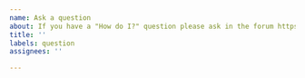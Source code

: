 ```yaml
---
name: Ask a question
about: If you have a "How do I?" question please ask in the forum https://forum.rasa.com
title: ''
labels: question
assignees: ''

---
```


<!--
PLEASE DO NOT CREATE ISSUES TO ASK QUESTIONS, THEY WILL BE CLOSED:

Hi! If you have a question about how to do something with Rasa, we are happy
to help out!

Please ask these questions in the forum (https://forum.rasa.com).

We only use Github issues for bugs and feature requests. -->
